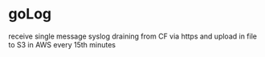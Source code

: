 # goLog
receive single message syslog draining from CF via https and upload in file to S3 in AWS every 15th minutes
